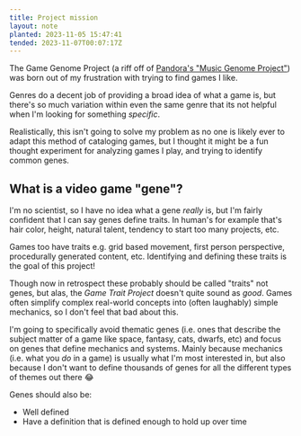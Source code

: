```yaml
---
title: Project mission
layout: note
planted: 2023-11-05 15:47:41
tended: 2023-11-07T00:07:17Z
---
```


The Game Genome Project (a riff off of [Pandora's "Music Genome Project"](https://www.pandora.com/about/mgp)) was born out of my frustration with trying to find games I like.

Genres do a decent job of providing a broad idea of what a game is, but there's so much variation within even the same genre that its not helpful when I'm looking for something _specific_.

Realistically, this isn't going to solve my problem as no one is likely ever to adapt this method of cataloging games, but I thought it might be a fun thought experiment for analyzing games I play, and trying to identify common genes.

## What is a video game "gene"?

I'm no scientist, so I have no idea what a gene _really_ is, but I'm fairly confident that I can say genes define traits. In human's for example that's hair color, height, natural talent, tendency to start too many projects, etc.

Games too have traits e.g. grid based movement, first person perspective, procedurally generated content, etc. Identifying and defining these traits is the goal of this project!

Though now in retrospect these probably should be called "traits" not genes, but alas, the _Game Trait Project_ doesn't quite sound as _good_. Games often simplify complex real-world concepts into (often laughably) simple mechanics, so I don't feel that bad about this.

I'm going to specifically avoid thematic genes (i.e. ones that describe the subject matter of a game like space, fantasy, cats, dwarfs, etc) and focus on genes that define mechanics and systems. Mainly because mechanics (i.e. what you _do_ in a game) is usually what I'm most interested in, but also because I don't want to define thousands of genes for all the different types of themes out there 😂

Genes should also be:
- Well defined
- Have a definition that is defined enough to hold up over time